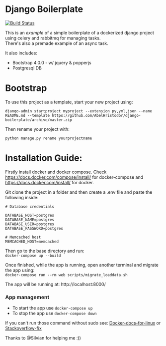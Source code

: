 # Django Boilerplate

[![Build Status](https://travis-ci.com/AbelHristodor/DjangoBoilerplate.svg?branch=master)](https://travis-ci.com/AbelHristodor/DjangoBoilerplate)

This is an *example* of a simple boilerplate of a dockerized django project using celery and rabbitmq for managing tasks.   
There's also a premade example of an async task.

It also includes:
- Bootstrap 4.0.0 - w/ jquery & popperjs
- Postgresql DB

# Bootstrap
To use this project as a template, start your new project using:
```
django-admin startproject myproject --extension py,yml,json --name README.md --template https://github.com/AbelHristodor/django-boilerplate/archive/master.zip
```
Then rename your project with:
```
python manage.py rename yourprojectname
```


# Installation Guide:
Firstly install docker and docker compose. Check https://docs.docker.com/compose/install/ for docker-compose and https://docs.docker.com/install/ for docker.

Git clone the project in a folder and then create a .env file and paste the following inside:

```
# Database credentials

DATABASE_HOST=postgres
DATABASE_NAME=postgres
DATABASE_USER=postgres
DATABASE_PASSWORD=postgres

# Memcached host
MEMCACHED_HOST=memcached
```

Then go to the base directory and run:  
    ```docker-compose up --build```

Once finished, while the app is running, open another terminal and migrate the app using:    
    ```docker-compose run --rm web scripts/migrate_loaddata.sh```

The app will be running at: http://localhost:8000/
### App management
- To start the app use ```docker-compose up```
- To stop the app use ```docker-compose down```

If you can't run those command without sudo see: [Docker-docs-for-linux](https://docs.docker.com/install/linux/linux-postinstall/#manage-docker-as-a-non-root-user) or [Stackoverflow-fix](https://stackoverflow.com/questions/48957195/how-to-fix-docker-got-permission-denied-issue)

Thanks to @Silvian for helping me :))
